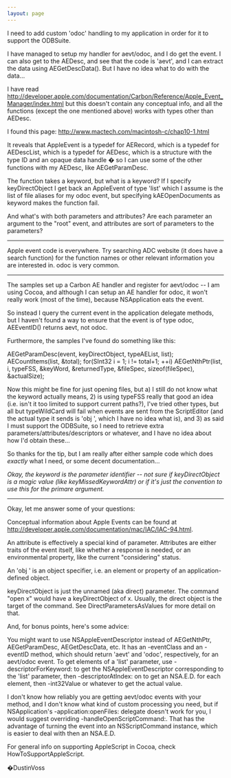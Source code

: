 ```yaml
---
layout: page
---
```


I need to add custom 'odoc' handling to my application in order for it to support the ODBSuite.

I have managed to setup my handler for aevt/odoc, and I do get the event. I can also get to the AEDesc, and see that the code is 'aevt', and I can extract the data using AEGetDescData(). But I have no idea what to do with the data... 

I have read http://developer.apple.com/documentation/Carbon/Reference/Apple_Event_Manager/index.html but this doesn't contain any conceptual info, and all the functions (except the one mentioned above) works with types other than AEDesc.

I found this page: http://www.mactech.com/macintosh-c/chap10-1.html

It reveals that AppleEvent is a typedef for AERecord, which is a typedef for AEDescList, which is a typedef for AEDesc, which is a structure with the type ID and an opaque data handle � so I can use some of the other functions with my AEDesc, like AEGetParamDesc.

The function takes a keyword, but what is a keyword? If I specify keyDirectObject I get back an AppleEvent of type 'list' which I assume is the list of file aliases for my odoc event, but specifying kAEOpenDocuments as keyword makes the function fail.

And what's with both parameters and attributes? Are each parameter an argument to the "root" event, and attributes are sort of parameters to the parameters?

----

Apple event code is everywhere. Try searching ADC website (it does have a search function) for the function names or other relevant information you are interested in. odoc is very common.

----

The samples set up a Carbon AE handler and register for aevt/odoc -- I am using Cocoa, and although I can setup an AE handler for odoc, it won't really work (most of the time), because NSApplication eats the event.

So instead I query the current event in the application delegate methods, but I haven't found a way to ensure that the event is of type odoc, AEEventID() returns aevt, not odoc.

Furthermore, the samples I've found do something like this:
    
AEGetParamDesc(event, keyDirectObject, typeAEList, list);
AECountItems(list, &total);
for(SInt32 i = 1; i != total+1; ++i)
   AEGetNthPtr(list, i, typeFSS, &keyWord, &returnedType, &fileSpec, sizeof(fileSpec), &actualSize);


Now this might be fine for just opening files, but a) I still do not know what the keyword actually means, 2) is using typeFSS really that good an idea (i.e. isn't it too limited to support current paths?), I've tried other types, but all but typeWildCard will fail when events are sent from the ScriptEditor (and the actual type it sends is 'obj ', which I have no idea what is), and 3) as said I must support the ODBSuite, so I need to retrieve extra parameters/attributes/descriptors or whatever, and I have no idea about how I'd obtain these...

So thanks for the tip, but I am really after either sample code which does *exactly* what I need, or some decent documentation...

*Okay, the keyword is the parameter identifier -- not sure if keyDirectObject is a magic value (like keyMissedKeywordAttr) or if it's just the convention to use this for the primare argument.*

----

Okay, let me answer some of your questions:

Conceptual information about Apple Events can be found at http://developer.apple.com/documentation/mac/IAC/IAC-94.html.

An attribute is effectively a special kind of parameter. Attributes are either traits of the event itself, like whether a response is needed, or an environmental property, like the current "considering" status.

An 'obj ' is an object specifier, i.e. an element or property of an application-defined object.

keyDirectObject is just the unnamed (aka direct) parameter. The command "open x" would have a keyDirectObject of x. Usually, the direct object is the target of the command. See DirectParametersAsValues for more detail on that.

And, for bonus points, here's some advice:

You might want to use NSAppleEventDescriptor instead of AEGetNthPtr, AEGetParamDesc, AEGetDescData, etc. It has an -eventClass and an -eventID method, which should return 'aevt' and 'odoc', respectively, for an aevt/odoc event. To get elements of a 'list' parameter, use -descriptorForKeyword: to get the NSAppleEventDescriptor corresponding to the 'list' parameter, then -descriptorAtIndex: on to get an NSA.E.D. for each element, then -int32Value or whatever to get the actual value.

I don't know how reliably you are getting aevt/odoc events with your method, and I don't know what kind of custom processing you need, but if NSApplication's -application:openFiles: delegate doesn't work for you, I would suggest overriding -handleOpenScriptCommand:. That has the advantage of turning the event into an NSScriptCommand instance, which is easier to deal with then an NSA.E.D.

For general info on supporting AppleScript in Cocoa, check HowToSupportAppleScript.

�DustinVoss

